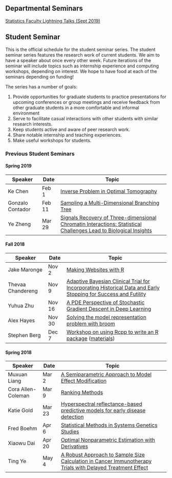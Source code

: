 ## Departmental Seminars
[Statistics Faculty Lightning Talks (Sept 2019)](seminars/lightning-talks-1909.pdf ':ignore')

## Student Seminar

This is the official schedule for the student seminar series. The student seminar series features the research work of current students. We aim to have a speaker about once every other week. Future iterations of the seminar will include topics such as internship experience and computing workshops, depending on interest. We hope to have food at each of the seminars depending on funding!

The series has a number of goals:
1. Provide opportunities for graduate students to practice presentations for upcoming conferences or group meetings and receive feedback from other graduate students in a more comfortable and informal environment
2. Serve to facilitate casual interactions with other students with similar research interests.
3. Keep students active and aware of peer research work.
4. Share notable internship and teaching experiences.
5. Make useful workshops for students.

### Previous Student Seminars

#### Spring 2019

| Speaker          | Date   | Topic                                                                                                                                                    |
|------------------|--------|----------------------------------------------------------------------------------------------------------------------------------------------------------|
| Ke Chen          | Feb 1  | <a href="fliers/chen_seminar_2019.pdf">Inverse Problem in Optimal Tomography</a>                                                                         |
| Gonzalo Contador | Feb 11 | <a href="fliers/Contador-Poster.pdf">Sampling a Multi-Dimensional Branching Tree</a>                                                                     |
| Ye Zheng         | Mar 29 | <a href="fliers/Zheng-March-29.pdf">Signals Recovery of Three-dimensional Chromatin Interactions: Statistical Challenges Lead to Biological Insights</a> |


#### Fall 2018

| Speaker           | Date   | Topic                                                                                                                                                            |
|-------------------|--------|------------------------------------------------------------------------------------------------------------------------------------------------------------------|
| Jake Maronge      | Nov 2  | <a href="fliers/maronge_seminar_2018.pdf">Making Websites with R</a>                                                                                             |
| Thevaa Chandereng | Nov 9  | <a href="fliers/chandereng_seminar_2018.pdf">Adaptive Bayesian Clinical Trial for Incorporating  Historical Data and Early Stopping for Success and Futility</a> |
| Yuhua Zhu         | Nov 16 | <a href="fliers/zhu_seminar_2018.pdf">A PDE Perspective of Stochastic Gradient Descent in Deep Learning</a>                                                      |
| Alex Hayes        | Nov 30 | <a href="fliers/hayes_seminar_2018.pdf">Solving the model representation problem with broom</a>                                                                  |
| Stephen Berg      | Dec 7  | <a href="fliers/berg_seminar_2018.pdf">Workshop on using Rcpp to write an R package</a> (<a href="workshops/berg/materials.zip">materials</a>)                   |

#### Spring 2018

| Speaker            | Date   | Topic                                                                                                                                                |
|--------------------|--------|------------------------------------------------------------------------------------------------------------------------------------------------------|
| Muxuan Liang       | Mar 2  | <a href="fliers/muxuan_seminar_2018.pdf">A Semiparametric Approach to Model Effect Modification</a>                                                  |
| Cora Allen-Coleman | Mar 9  | <a href="fliers/cora_seminar_2018.pdf">Ranking Methods</a>                                                                                           |
| Katie Gold         | Mar 23 | <a href="fliers/katie_seminar_2018.pdf">Hyperspectral reflectance-based predictive models for early disease detection</a>                            |
| Fred Boehm         | Apr 6  | <a href="fliers/fred_seminar_2018.pdf">Statistical Methods in Systems Genetics Studies</a>                                                           |
| Xiaowu Dai         | Apr 20 | <a href="fliers/xiaowu_seminar_2018.pdf">Optimal Nonparametric Estimation with Derivatives</a>                                                       |
| Ting Ye            | May 4  | <a href="fliers/ting_seminar_2018.pdf">A Robust Approach to Sample Size Calculation in Cancer Immunotherapy Trials with Delayed Treatment Effect</a> |

